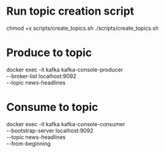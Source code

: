# Run topic creation script
chmod +x scripts/create_topics.sh
./scripts/create_topics.sh

# Produce to topic
docker exec -it kafka kafka-console-producer \
  --broker-list localhost:9092 \
  --topic news-headlines

# Consume to topic
docker exec -it kafka kafka-console-consumer \
  --bootstrap-server localhost:9092 \
  --topic news-headlines \
  --from-beginning

